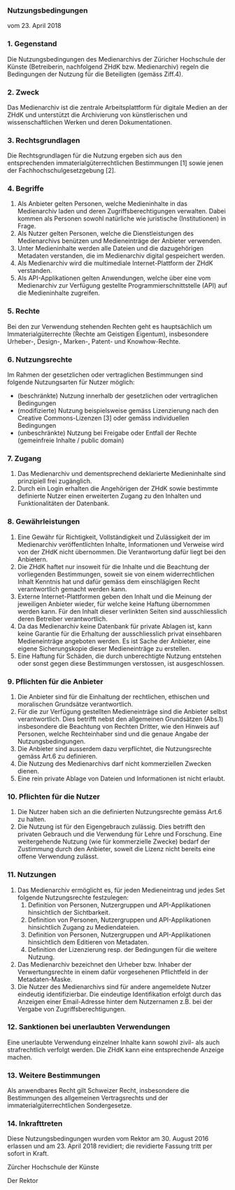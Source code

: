 ### Nutzungsbedingungen 

vom 23. April 2018

### 1. Gegenstand

Die Nutzungsbedingungen des Medienarchivs der Züricher Hochschule der Künste \(Betreiberin, nachfolgend ZHdK bzw. Medienarchiv\) regeln die Bedingungen der Nutzung für die Beteiligten \(gemäss Ziff.4\).

### 2. Zweck

Das Medienarchiv ist die zentrale Arbeitsplattform für digitale Medien an der ZHdK und unterstützt die Archivierung von künstlerischen und wissenschaftlichen Werken und deren Dokumentationen.

### 3. Rechtsgrundlagen

Die Rechtsgrundlagen für die Nutzung ergeben sich aus den entsprechenden immaterialgüterrechtlichen Bestimmungen \[1\] sowie jenen der Fachhochschulgesetzgebung \[2\].

### 4. Begriffe

1. Als Anbieter gelten Personen, welche Medieninhalte in das Medienarchiv laden und deren Zugriffsberechtigungen verwalten. Dabei kommen als Personen sowohl natürliche wie juristische \(Institutionen\) in Frage.
2. Als Nutzer gelten Personen, welche die Dienstleistungen des Medienarchivs benützen und Medieneinträge der Anbieter verwenden.
3. Unter Medieninhalte werden alle Dateien und die dazugehörigen Metadaten verstanden, die im Medienarchiv digital gespeichert werden.
4. Als Medienarchiv wird die multimediale Internet-Plattform der ZHdK verstanden.
5. Als API-Applikationen gelten Anwendungen, welche über eine vom Medienarchiv zur Verfügung gestellte Programmierschnittstelle \(API\) auf die Medieninhalte zugreifen.

### 5. Rechte

Bei den zur Verwendung stehenden Rechten geht es hauptsächlich um Immaterialgüterrechte \(Rechte am Geistigen Eigentum\), insbesondere Urheber-, Design-, Marken-, Patent- und Knowhow-Rechte.

### 6. Nutzungsrechte

Im Rahmen der gesetzlichen oder vertraglichen Bestimmungen sind folgende Nutzungsarten für Nutzer möglich:

* \(beschränkte\) Nutzung innerhalb der gesetzlichen oder vertraglichen Bedingungen
* \(modifizierte\) Nutzung beispielsweise gemäss Lizenzierung nach den Creative Commons-Lizenzen \[3\] oder gemäss individuellen Bedingungen
* \(unbeschränkte\) Nutzung bei Freigabe oder Entfall der Rechte \(gemeinfreie Inhalte / public domain\)

### 7. Zugang

1. Das Medienarchiv und dementsprechend deklarierte Medieninhalte sind prinzipiell frei zugänglich.
2. Durch ein Login erhalten die Angehörigen der ZHdK sowie bestimmte definierte Nutzer einen erweiterten Zugang zu den Inhalten und Funktionalitäten der Datenbank.

### 8. Gewährleistungen

1. Eine Gewähr für Richtigkeit, Vollständigkeit und Zulässigkeit der im Medienarchiv veröffentlichten Inhalte, Informationen und Verweise wird von der ZHdK nicht übernommen. Die Verantwortung dafür liegt bei den Anbietern.
2. Die ZHdK haftet nur insoweit für die Inhalte und die Beachtung der vorliegenden Bestimmungen, soweit sie von einem widerrechtlichen Inhalt Kenntnis hat und dafür gemäss dem einschlägigen Recht verantwortlich gemacht werden kann.
3. Externe Internet-Plattformen geben den Inhalt und die Meinung der jeweiligen Anbieter wieder, für welche keine Haftung übernommen werden kann. Für den Inhalt dieser verlinkten Seiten sind ausschliesslich deren Betreiber verantwortlich.
4. Da das Medienarchiv keine Datenbank für private Ablagen ist, kann keine Garantie für die Erhaltung der ausschliesslich privat einsehbaren Medieneinträge angeboten werden. Es ist Sache der Anbieter, eine eigene Sicherungskopie dieser Medieneinträge zu erstellen.
5. Eine Haftung für Schäden, die durch unberechtigte Nutzung entstehen oder sonst gegen diese Bestimmungen verstossen, ist ausgeschlossen.

### 9. Pflichten für die Anbieter

1. Die Anbieter sind für die Einhaltung der rechtlichen, ethischen und moralischen Grundsätze verantwortlich.
2. Für die zur Verfügung gestellten Medieneinträge sind die Anbieter selbst verantwortlich. Dies betrifft nebst den allgemeinen Grundsätzen \(Abs.1\) insbesondere die Beachtung von Rechten Dritter, wie den Hinweis auf Personen, welche Rechteinhaber sind und die genaue Angabe der Nutzungsbedingungen.
3. Die Anbieter sind ausserdem dazu verpflichtet, die Nutzungsrechte gemäss Art.6 zu definieren.
4. Die Nutzung des Medienarchivs darf nicht kommerziellen Zwecken dienen.
5. Eine rein private Ablage von Dateien und Informationen ist nicht erlaubt.

### 10. Pflichten für die Nutzer

1. Die Nutzer haben sich an die definierten Nutzungsrechte gemäss Art.6 zu halten.
2. Die Nutzung ist für den Eigengebrauch zulässig. Dies betrifft den privaten Gebrauch und die Verwendung für Lehre und Forschung. Eine weitergehende Nutzung \(wie für kommerzielle Zwecke\) bedarf der Zustimmung durch den Anbieter, soweit die Lizenz nicht bereits eine offene Verwendung zulässt.

### 11. Nutzungen

1. Das Medienarchiv ermöglicht es, für jeden Medieneintrag und jedes Set folgende Nutzungsrechte festzulegen:
   1. Definition von Personen, Nutzergruppen und API-Applikationen hinsichtlich der Sichtbarkeit.
   2. Definition von Personen, Nutzergruppen und API-Applikationen hinsichtlich Zugang zu Mediendateien.
   3. Definition von Personen, Nutzergruppen und API-Applikationen hinsichtlich dem Editieren von Metadaten.
   4. Definition der Lizenzierung resp. der Bedingungen für die weitere Nutzung.
2. Das Medienarchiv bezeichnet den Urheber bzw. Inhaber der Verwertungsrechte in einem dafür vorgesehenen Pflichtfeld in der Metadaten-Maske.
3. Die Nutzer des Medienarchivs sind für andere angemeldete Nutzer eindeutig identifizierbar. Die eindeutige Identifikation erfolgt durch das Anzeigen einer Email-Adresse hinter dem Nutzernamen z.B. bei der Vergabe von Zugriffsberechtigungen.

### 12. Sanktionen bei unerlaubten Verwendungen

Eine unerlaubte Verwendung einzelner Inhalte kann sowohl zivil- als auch strafrechtlich verfolgt werden. Die ZHdK kann eine entsprechende Anzeige machen.

### 13. Weitere Bestimmungen

Als anwendbares Recht gilt Schweizer Recht, insbesondere die Bestimmungen des allgemeinen Vertragsrechts und der immaterialgüterrechtlichen Sondergesetze.

### 14. Inkrafttreten

Diese Nutzungsbedingungen wurden vom Rektor am 30. August 2016 erlassen und am 23. April 2018 revidiert; die revidierte Fassung tritt per sofort in Kraft.

Zürcher Hochschule der Künste

Der Rektor

